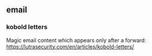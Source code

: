 ## email

### kobold letters

Magic email content which appears only after a forward:
https://lutrasecurity.com/en/articles/kobold-letters/